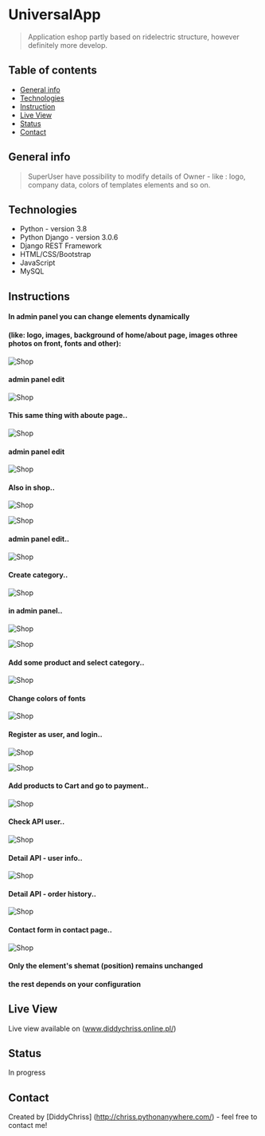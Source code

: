 # UniversalApp
> Application eshop partly based on ridelectric structure,
> however definitely more develop. 

## Table of contents
* [General info](#general-info)
* [Technologies](#technologies)
* [Instruction](#instructions)
* [Live View](#live-view)
* [Status](#status)
* [Contact](#contact)

## General info
> SuperUser have possibility to
> modify details of Owner - like : logo, company data, colors of
> templates elements and so on. 

## Technologies
* Python - version 3.8
* Python Django - version 3.0.6
* Django REST Framework
* HTML/CSS/Bootstrap
* JavaScript 
* MySQL

## Instructions
#### In admin panel you can change elements dynamically
#### (like: logo, images, background of home/about page, images othree photos on front, fonts and other):
![Shop](READMEimg/home/home.png)
#### admin panel edit
![Shop](READMEimg/home/home-admin.png)

#### This same thing with aboute page..
![Shop](READMEimg/about/about.png)
#### admin panel edit
![Shop](READMEimg/about/about-admin.png)

#### Also in shop..
![Shop](READMEimg/shop/shop.png)

![Shop](READMEimg/shop/shop2.png)

#### admin panel edit..
![Shop](READMEimg/shop/shop-admin.png)

#### Create category..
![Shop](READMEimg/shop/shop-cat.png)

#### in admin panel..
![Shop](READMEimg/shop/cat-admin.png)

![Shop](READMEimg/shop/category-add.png)

#### Add some product and select category..
![Shop](READMEimg/shop/product-admin-in.png)

#### Change colors of fonts
![Shop](READMEimg/colors.png)

#### Register as user, and login..
![Shop](READMEimg/shop/register.png)

![Shop](READMEimg/shop/login.png)

#### Add products to Cart and go to payment..
![Shop](READMEimg/shop/Cart.png)

#### Check API user..
![Shop](READMEimg/shop/shop-api.png)

#### Detail API - user info..
![Shop](READMEimg/shop/api.png)

#### Detail API - order history..
![Shop](READMEimg/shop/api-story.png)

#### Contact form in contact page..
![Shop](READMEimg/contact.png)

#### Only the element's shemat (position) remains unchanged
#### the rest depends on your configuration

## Live View
Live view available on (www.diddychriss.online.pl/) 

## Status
In progress

## Contact
Created by [DiddyChriss] (http://chriss.pythonanywhere.com/) - feel free to contact me!
